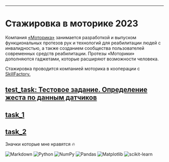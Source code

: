 ***
# Стажировка в моторике 2023

Компания [«Моторика»](https://motorica.org/company) занимается разработкой и выпуском функциональных протезов рук и технологий для реабилитации людей с инвалидностью, а также созданием сообщества пользователей современных средств реабилитации. Протезы «Моторики» дополняются гаджетами, которые расширяют возможности человека.

Стажировка проводится компанией моторика в кооперации с [SkillFactory.](https://skillfactory.ru/)


## [**test_task**: Тестовое задание. Определение жеста по данным датчиков](https://github.com/hoittoken/Python/blob/master/Py/Projects/progect_motorica/Task_1.ipynb)

## [**task_1**](https://github.com/hoittoken/Python/blob/master/Py/Projects/progect_motorica/Task_1.ipynb)

## [**task_2**](https://github.com/hoittoken/Python/blob/master/Py/Projects/progect_motorica/Task_1.ipynb)


Значки которые мне нравятся 🔥 

![Markdown](https://img.shields.io/badge/markdown-%23000000.svg?style=for-the-badge&logo=markdown&logoColor=white)
![Python](https://img.shields.io/badge/python-3670A0?style=for-the-badge&logo=python&logoColor=ffdd54)
 ![NumPy](https://img.shields.io/badge/numpy-%23013243.svg?style=for-the-badge&logo=numpy&logoColor=white)
![Pandas](https://img.shields.io/badge/pandas-%23150458.svg?style=for-the-badge&logo=pandas&logoColor=white)
![Matplotlib](https://img.shields.io/badge/Matplotlib-%23ffffff.svg?style=for-the-badge&logo=Matplotlib&logoColor=black)
![scikit-learn](https://img.shields.io/badge/scikit--learn-%23F7931E.svg?style=for-the-badge&logo=scikit-learn&logoColor=white)
